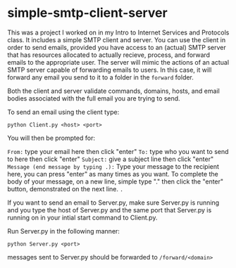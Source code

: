 # simple-smtp-client-server
This was a project I worked on in my Intro to Internet Services and Protocols class. It includes a simple SMTP client and server. You can use the client in order to send emails, provided you have access to an (actual) SMTP server that has resources allocated to actually recieve, process, and forward emails to the appropriate user. The server will mimic the actions of an actual SMTP server capable of forwarding emails to users. In this case, it will forward any email you send to it to a folder in the <code>forward</code> folder. 

Both the client and server validate commands, domains, hosts, and email bodies associated with the full email you are trying to send.

To send an email using the client type:

<code>python Client.py \<host\> \<port\></code>

You will then be prompted for:

<code>From:</code> type your email here then click "enter"
<code>To:</code> type who you want to send to here then click "enter"
<code>Subject:</code> give a subject line then click "enter"
<code>Message (end message by typing <CRLF>.<CRLF>):</code>
Type your message to the recipient here, you can press "enter" as many times as you want.
To complete the body of your message, on a new line, simple type "." then click the "enter" button, demonstrated on the next line.
<code>.</code>

If you want to send an email to Server.py, make sure Server.py is running and you type the host of Server.py and the same port that Server.py is running on in your intial start command to Client.py.

Run Server.py in the following manner:

<code>python Server.py \<port\></code>

messages sent to Server.py should be forwarded to <code>/forward/\<domain\></code>
